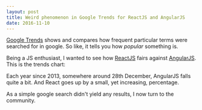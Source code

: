 ```yaml
---
layout: post
title: Weird phenomenon in Google Trends for ReactJS and AngularJS
date: 2016-11-10
---
```


[Google Trends] shows and compares how frequent particular terms were searched for in google.
So like, it tells you how _popular_ something is.

Being a JS enthusiast, I wanted to see how [ReactJS] fairs against [AngularJS].
This is the trends chart:

<div>
  <script type="text/javascript" src="https://ssl.gstatic.com/trends_nrtr/760_RC08/embed_loader.js"></script> <script type="text/javascript"> trends.embed.renderExploreWidget("TIMESERIES", {"comparisonItem":[{"keyword":"/m/012l1vxv","geo":"","time":"today 5-y"},{"keyword":"/m/0j45p7w","geo":"","time":"today 5-y"}],"category":0,"property":""}, {"exploreQuery":"q=%2Fm%2F012l1vxv,%2Fm%2F0j45p7w"}); </script>
</div>

Each year since 2013, somewhere around 28th December, AngularJS falls quite a bit.
And React goes up by a small, yet increasing, percentage.

As a simple google search didn't yield any results, I now turn to the community.

[google trends]: https://www.google.com/trends/
[reactjs]: https://facebook.github.io/react/
[angularjs]: https://angularjs.org/
